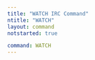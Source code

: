 ```yaml
---
title: "WATCH IRC Command"
ntitle: "WATCH"
layout: command
notstarted: true

command: WATCH
---
```

